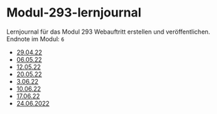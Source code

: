 ﻿# Modul-293-lernjournal
 Lernjournal für das Modul 293 Webauftritt erstellen und veröffentlichen. 
 Endnote im Modul: `6`
 
 
- [29.04.22](./src/29.04.22.md)
- [06.05.22](./src/06.05.22.md)
- [12.05.22](./src/12.05.22.md)
- [20.05.22](./src/20.05.22.md)
- [3.06.22](./src/3.06.2022.md)
- [10.06.22](./src/10.06.2022.md)
- [17.06.22](./src/17.06.2022.md)
- [24.06.2022](./src/24.06.2022.md)
